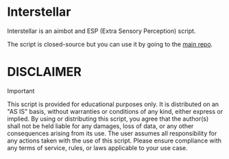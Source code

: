 # Interstellar
Interstellar is an aimbot and ESP (Extra Sensory Perception) script.

The script is closed-source but you can use it by going to the [main repo](https://github.com/Interstellar-asyrn/Interstellar).

# DISCLAIMER
> [!IMPORTANT]
> This script is provided for educational purposes only. It is distributed on an "AS IS" basis, without warranties or conditions of any kind, either express or implied. By using or distributing this script, you agree that the author(s) shall not be held liable for any
> damages, loss of data, or any other consequences arising from its use. The user assumes all responsibility for any actions taken with the use of this script. Please ensure compliance with any terms of service, rules, or laws applicable to your use case.
